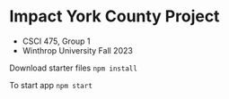 # Impact York County Project
- CSCI 475, Group 1
- Winthrop University Fall 2023

Download starter files
`npm install`

To start app
`npm start`
